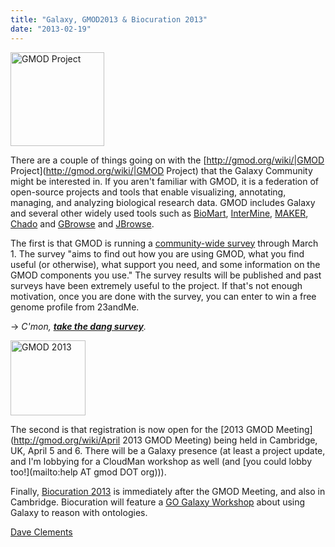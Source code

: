 ```yaml
---
title: "Galaxy, GMOD2013 & Biocuration 2013"
date: "2013-02-19"
---
```

<div class='left'><a href='/src/gmod:/index.md'><img src="/src/images/logos/GMODLogo.png" alt="GMOD Project" width="150" /></a></div>

There are a couple of things going on with the [http://gmod.org/wiki/|GMOD Project](http://gmod.org/wiki/|GMOD Project) that the Galaxy Community might be interested in. If you aren't familiar with GMOD, it is a federation of open-source projects and tools  that enable visualizing, annotating, managing, and analyzing biological research data.  GMOD includes Galaxy and several other widely used tools such as [BioMart](http://gmod.org/wiki/BioMart), [InterMine](http://gmod.org/wiki/InterMine), [MAKER](http://gmod.org/wiki/MAKER), [Chado](http://gmod.org/wiki/Chado) and [GBrowse](http://gmod.org/wiki/GBrowse) and [JBrowse](http://gmod.org/wiki/JBrowse).

The first is that GMOD is running a [community-wide survey](http://gmod.org/survey.html) through March 1. The survey "aims to find out how you are using GMOD, what you find useful (or otherwise), what support you need, and some information on the GMOD components you use."  The survey results will be published and past surveys have been extremely useful to the project.  If that's not enough motivation, once you are done with the survey, you can enter to win a free genome profile from 23andMe.

  &rarr; *C'mon, **[take the dang survey](http://gmod.org/survey.html)**.*

<div class='right'><a href='/src/gmod:April_2013_GMOD_Meeting/index.md'><img src="/src/images/logos/GMOD2013Logo240.png" alt="GMOD 2013" height="120" /></a></div>

The second is that registration is now open for the [2013 GMOD Meeting](http://gmod.org/wiki/April 2013 GMOD Meeting) being held in Cambridge, UK, April 5 and 6.  There will be a Galaxy presence (at least a project update, and I'm lobbying for a CloudMan workshop as well (and [you could lobby too!](mailto:help AT gmod DOT org))).

Finally, [Biocuration 2013](http://www.ebi.ac.uk/biocuration2013/home) is immediately after the GMOD Meeting, and also in Cambridge.  Biocuration will feature a [GO Galaxy Workshop](http://wiki.geneontology.org/index.php/GO_Galaxy_Workshop_at_Biocuration_2013) about using Galaxy to reason with ontologies.

[Dave Clements](/people/dave-clements/)
